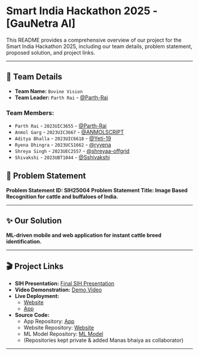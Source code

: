 # Smart India Hackathon 2025 - [GauNetra AI]

This README provides a comprehensive overview of our project for the Smart India Hackathon 2025, including our team details, problem statement, proposed solution, and project links.

---
## 👥 Team Details

* **Team Name:** `Bovine Vision`
* **Team Leader:** `Parth Rai` - [@Parth-Rai](https://github.com/Parth-Rai)

### Team Members:
* `Parth Rai` - `2023UIC3655` - [@Parth-Rai](https://github.com/Parth-Rai)
* `Anmol Garg` - `2023UIC3667` - [@ANMOLSCRIPT](https://github.com/ANMOLSCRIPT)
* `Aditya Bhalla` - `2023UIC6618` - [@Yeti-19](https://github.com/Yeti-19)
* `Ryena Dhingra` - `2023UCS1662` - [@ryyena](https://github.com/ryyena)
* `Shreya Singh` - `2023UEC2557` - [@shreyaa-offgrid](https://github.com/shreyaa-offgrid)
* `Shivakshi` - `2023UBT1044` - [@Sshivakshi](https://github.com/Sshivakshi)

## 🚀 Problem Statement

**Problem Statement ID: SIH25004** 
**Problem Statement Title: Image Based Recognition for cattle and buffaloes of India.**

---

## ✨ Our Solution

**ML-driven mobile and web application for instant cattle breed identification.**

---

## 🎬 Project Links

* **SIH Presentation:** [Final SIH Presentation](https://drive.google.com/file/d/1XHUo8IhA-JfhoMGAC3vsRwgTtnUc4t1n/view?usp=drive_link)
* **Video Demonstration:** [Demo Video](https://youtu.be/S1ADUFi_180)
* **Live Deployment:**
  * [Website](https://gaunetra-ai.onrender.com/)
  * [App](https://github.com/Parth-Rai/SIH_2025_Internal_Round_Submission/releases/tag/SIH-internal)
* **Source Code:**
  * App Repository: [App](https://github.com/ANMOLSCRIPT/Bovine-Vision-SIH-Android-App)
  * Website Repository: [Website](https://github.com/Parth-Rai/GauNetra-AI-SIH-Submission)
  * ML Model Repository: [ML Model](https://github.com/Yeti-19/Bovine-Vision-ML-Model)
  * (Repositories kept private & added Manas bhaiya as collaborator)
---

